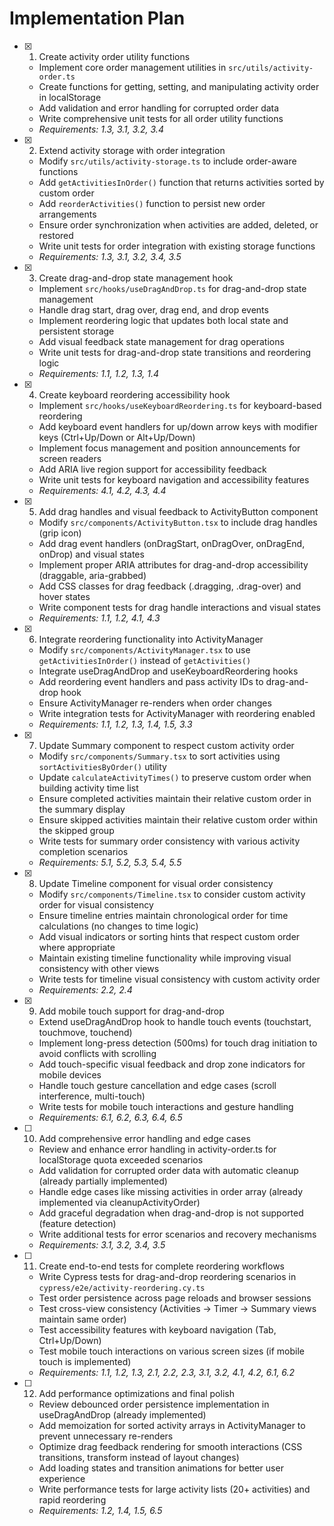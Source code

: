 # Implementation Plan

- [x] 1. Create activity order utility functions
  - Implement core order management utilities in `src/utils/activity-order.ts`
  - Create functions for getting, setting, and manipulating activity order in localStorage
  - Add validation and error handling for corrupted order data
  - Write comprehensive unit tests for all order utility functions
  - _Requirements: 1.3, 3.1, 3.2, 3.4_

- [x] 2. Extend activity storage with order integration
  - Modify `src/utils/activity-storage.ts` to include order-aware functions
  - Add `getActivitiesInOrder()` function that returns activities sorted by custom order
  - Add `reorderActivities()` function to persist new order arrangements
  - Ensure order synchronization when activities are added, deleted, or restored
  - Write unit tests for order integration with existing storage functions
  - _Requirements: 1.3, 3.1, 3.2, 3.4, 3.5_

- [x] 3. Create drag-and-drop state management hook
  - Implement `src/hooks/useDragAndDrop.ts` for drag-and-drop state management
  - Handle drag start, drag over, drag end, and drop events
  - Implement reordering logic that updates both local state and persistent storage
  - Add visual feedback state management for drag operations
  - Write unit tests for drag-and-drop state transitions and reordering logic
  - _Requirements: 1.1, 1.2, 1.3, 1.4_

- [x] 4. Create keyboard reordering accessibility hook
  - Implement `src/hooks/useKeyboardReordering.ts` for keyboard-based reordering
  - Add keyboard event handlers for up/down arrow keys with modifier keys (Ctrl+Up/Down or Alt+Up/Down)
  - Implement focus management and position announcements for screen readers
  - Add ARIA live region support for accessibility feedback
  - Write unit tests for keyboard navigation and accessibility features
  - _Requirements: 4.1, 4.2, 4.3, 4.4_

- [x] 5. Add drag handles and visual feedback to ActivityButton component
  - Modify `src/components/ActivityButton.tsx` to include drag handles (grip icon)
  - Add drag event handlers (onDragStart, onDragOver, onDragEnd, onDrop) and visual states
  - Implement proper ARIA attributes for drag-and-drop accessibility (draggable, aria-grabbed)
  - Add CSS classes for drag feedback (.dragging, .drag-over) and hover states
  - Write component tests for drag handle interactions and visual states
  - _Requirements: 1.1, 1.2, 4.1, 4.3_

- [x] 6. Integrate reordering functionality into ActivityManager
  - Modify `src/components/ActivityManager.tsx` to use `getActivitiesInOrder()` instead of `getActivities()`
  - Integrate useDragAndDrop and useKeyboardReordering hooks
  - Add reordering event handlers and pass activity IDs to drag-and-drop hook
  - Ensure ActivityManager re-renders when order changes
  - Write integration tests for ActivityManager with reordering enabled
  - _Requirements: 1.1, 1.2, 1.3, 1.4, 1.5, 3.3_

- [x] 7. Update Summary component to respect custom activity order
  - Modify `src/components/Summary.tsx` to sort activities using `sortActivitiesByOrder()` utility
  - Update `calculateActivityTimes()` to preserve custom order when building activity time list
  - Ensure completed activities maintain their relative custom order in the summary display
  - Ensure skipped activities maintain their relative custom order within the skipped group
  - Write tests for summary order consistency with various activity completion scenarios
  - _Requirements: 5.1, 5.2, 5.3, 5.4, 5.5_

- [x] 8. Update Timeline component for visual order consistency
  - Modify `src/components/Timeline.tsx` to consider custom activity order for visual consistency
  - Ensure timeline entries maintain chronological order for time calculations (no changes to time logic)
  - Add visual indicators or sorting hints that respect custom order where appropriate
  - Maintain existing timeline functionality while improving visual consistency with other views
  - Write tests for timeline visual consistency with custom activity order
  - _Requirements: 2.2, 2.4_

- [x] 9. Add mobile touch support for drag-and-drop
  - Extend useDragAndDrop hook to handle touch events (touchstart, touchmove, touchend)
  - Implement long-press detection (500ms) for touch drag initiation to avoid conflicts with scrolling
  - Add touch-specific visual feedback and drop zone indicators for mobile devices
  - Handle touch gesture cancellation and edge cases (scroll interference, multi-touch)
  - Write tests for mobile touch interactions and gesture handling
  - _Requirements: 6.1, 6.2, 6.3, 6.4, 6.5_

- [ ] 10. Add comprehensive error handling and edge cases
  - Review and enhance error handling in activity-order.ts for localStorage quota exceeded scenarios
  - Add validation for corrupted order data with automatic cleanup (already partially implemented)
  - Handle edge cases like missing activities in order array (already implemented via cleanupActivityOrder)
  - Add graceful degradation when drag-and-drop is not supported (feature detection)
  - Write additional tests for error scenarios and recovery mechanisms
  - _Requirements: 3.1, 3.2, 3.4, 3.5_

- [ ] 11. Create end-to-end tests for complete reordering workflows
  - Write Cypress tests for drag-and-drop reordering scenarios in `cypress/e2e/activity-reordering.cy.ts`
  - Test order persistence across page reloads and browser sessions
  - Test cross-view consistency (Activities → Timer → Summary views maintain same order)
  - Test accessibility features with keyboard navigation (Tab, Ctrl+Up/Down)
  - Test mobile touch interactions on various screen sizes (if mobile touch is implemented)
  - _Requirements: 1.1, 1.2, 1.3, 2.1, 2.2, 2.3, 3.1, 3.2, 4.1, 4.2, 6.1, 6.2_

- [ ] 12. Add performance optimizations and final polish
  - Review debounced order persistence implementation in useDragAndDrop (already implemented)
  - Add memoization for sorted activity arrays in ActivityManager to prevent unnecessary re-renders
  - Optimize drag feedback rendering for smooth interactions (CSS transitions, transform instead of layout changes)
  - Add loading states and transition animations for better user experience
  - Write performance tests for large activity lists (20+ activities) and rapid reordering
  - _Requirements: 1.2, 1.4, 1.5, 6.5_